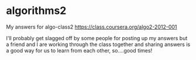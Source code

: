 algorithms2
===========

My answers for algo-class2 https://class.coursera.org/algo2-2012-001

I'll probably get slagged off by some people for posting up my answers but a friend and I are working through the class together and sharing answers is a good way for us to learn from each other, so....good times!

